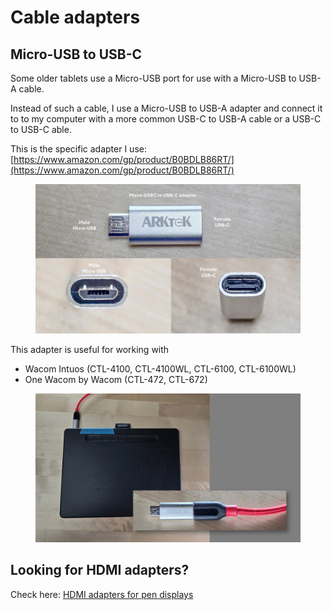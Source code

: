 # Cable adapters

## Micro-USB to USB-C

Some older tablets use a Micro-USB port for use with a Micro-USB to USB-A cable.

Instead of such a cable, I use a Micro-USB to USB-A adapter and connect it to to my computer with a more common USB-C to USB-A cable or a USB-C to USB-C able.

This is the specific adapter I use: [https://www.amazon.com/gp/product/B0BDLB86RT/](https://www.amazon.com/gp/product/B0BDLB86RT/)

<figure><img src="../.gitbook/assets/Slide_20240914_063545.jpg" alt=""><figcaption></figcaption></figure>

This adapter is useful for working with

* Wacom Intuos (CTL-4100, CTL-4100WL, CTL-6100, CTL-6100WL)
* One Wacom by Wacom (CTL-472, CTL-672)

<figure><img src="../.gitbook/assets/Slide_20240914_063706.jpg" alt=""><figcaption></figcaption></figure>

## Looking for HDMI adapters?

Check here: [HDMI adapters for pen displays](../guides/pen-displays/using-hdmi-adapters-with-pen-displays.md)
